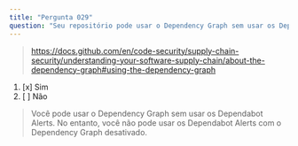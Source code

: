 ```yaml
---
title: "Pergunta 029"
question: "Seu repositório pode usar o Dependency Graph sem usar os Dependabot Alerts?"
---
```


> https://docs.github.com/en/code-security/supply-chain-security/understanding-your-software-supply-chain/about-the-dependency-graph#using-the-dependency-graph
1. [x] Sim  
1. [ ] Não  
> Você pode usar o Dependency Graph sem usar os Dependabot Alerts. No entanto, você não pode usar os Dependabot Alerts com o Dependency Graph desativado.
